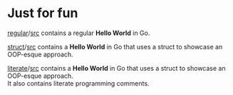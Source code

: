 # Just for fun

[regular](regular.html)/[src](regular.go) contains a regular **Hello World** in Go.

[struct](struct.html)/[src](struct.go) contains a **Hello World** in Go that uses a struct to showcase an OOP-esque approach.

[literate](literate.html)/[src](literate.go) contains a **Hello World** in Go that uses a struct to showcase an OOP-esque approach. <br> 
It also contains literate programming comments.
